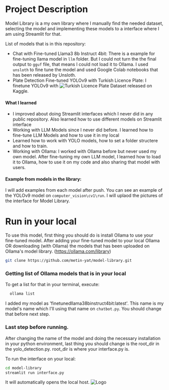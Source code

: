 


# Project Description

Model Library is a my own library where I manually find the needed dataset, selecting the model and implementing these models to a interface where I am using Streamlit for that.

List of models that is in this repository:
- Chat with Fine-tuned Llama3 8b Instruct 4bit: There is a example for fine-tuning llama model in `llm` folder. But I could not turn the the final output to `gguf` file, that means I could not load it to Ollama. I used `unsloth` to fine tune the model and used Google Colab notebooks that has been released by Unsloth.
- Plate Detection Fine-tuned YOLOv9 with Turkish Licence Plate: I finetune YOLOv9 with ![Turkish Licence Plate Dataset](https://www.kaggle.com/datasets/smaildurcan/turkish-license-plate-dataset?resource=download) released on Kaggle. 

#### What I learned
- I improved about doing Streamlit interfaces which I never did in any public repository. Also learned how to use different models on Streamlit interface
- Working with LLM Models since I never did before. I learned how to fine-tune LLM Models and how to use it in my local
- Learned how to work with YOLO models, how to set a folder structere and how to train.
- Working with Ollama: I worked with Ollama before but never used my own model. After fine-tuning my own LLM model, I learned how to load it to Ollama, how to use it on my code and also sharing that model with users.


#### Example from models in the library:
I will add examples from each model after push. You can see an example of the YOLOv9 model on `computer_vision\cv1\run`. I will uplaod the pictures of the interface for Model Library.

# Run in your local


To use this model, first thing you should do is install Ollama to use your fine-tuned model. After adding your fine-tuned model to your local Ollama OR downloading (with Ollama) the models that has been uploaded on Ollama's model library. (https://ollama.com/library)


```bash
git clone https://github.com/metin-yat/model-library.git
```

### Getting list of Ollama models that is in your local
To get a list for that in your terminal, execute:
```bash
  ollama list
```

I added my model as 'finetunedllama38binstruct4bit:latest'. This name is my model's name which I'll using that name on `chatbot.py`. You should change that before next step.

### Last step before running.

After changing the name of the model and doing the necessary installation in your python environment, last thing you should change is the root_dir in the yolo_detection.py. root_dir is where your interface.py is.

To run the interface on your local:

```bash
cd model-library
streamlit run interface.py
```

It will automatically opens the local host.
![Logo](https://dev-to-uploads.s3.amazonaws.com/uploads/articles/th5xamgrr6se0x5ro4g6.png)

    